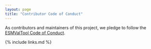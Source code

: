 ```yaml
---
layout: page
title: "Contributor Code of Conduct"
---
```

As contributors and maintainers of this project,
we pledge to follow the
[ESMValTool Code of Conduct](https://github.com/ESMValGroup/ESMValTool/blob/master/CODE_OF_CONDUCT.md).

{% include links.md %}

